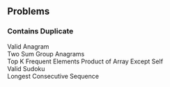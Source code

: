 ## Problems                                                       
### Contains Duplicate	
Valid Anagram	
Two Sum	
Group Anagrams	
Top K Frequent Elements	
Product of Array Except Self	
Valid Sudoku	
Longest Consecutive Sequence
